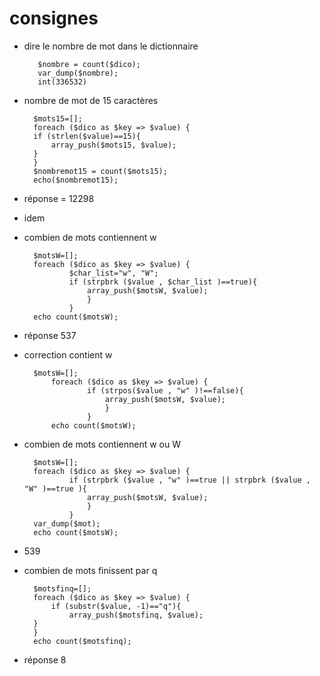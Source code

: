 consignes
===
* dire le nombre de mot dans le dictionnaire  
 
		 $nombre = count($dico);
		 var_dump($nombre);
		 int(336532)
 
* nombre de mot de 15 caractères 
   
		$mots15=[];  
		foreach ($dico as $key => $value) {  
		if (strlen($value)==15){  
			array_push($mots15, $value);  
		}  
		}  
		$nombremot15 = count($mots15);  
		echo($nombremot15);  
 * réponse = 12298  
* idem    

* combien de mots contiennent w 

		$motsW=[];
		foreach ($dico as $key => $value) {
				$char_list="w", "W";
				if (strpbrk ($value , $char_list )==true){		
					array_push($motsW, $value);
					}
				}
		echo count($motsW);

 * réponse 537
* correction contient w

	 	$motsW=[];
			foreach ($dico as $key => $value) {
					if (strpos($value , "w" )!==false){		
						array_push($motsW, $value);
						}
					}
			echo count($motsW);

* combien de mots contiennent w ou W

		$motsW=[];
		foreach ($dico as $key => $value) {
				if (strpbrk ($value , "w" )==true || strpbrk ($value , "W" )==true ){		
					array_push($motsW, $value);
					}
				}
		var_dump($mot);
		echo count($motsW);


 * 539

* combien de mots finissent par q   
	
		$motsfinq=[];
		foreach ($dico as $key => $value) {
			if (substr($value, -1)=="q"){
				array_push($motsfinq, $value);
		}
		}
		echo count($motsfinq);

 * réponse 8